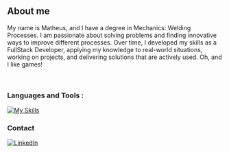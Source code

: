 ## About me

  My name is Matheus, and I have a degree in Mechanics: Welding Processes. I am passionate about solving problems and finding innovative ways to improve different processes. Over time, I developed my skills as a FullStack Developer, applying my knowledge to real-world situations, working on projects, and delivering solutions that are actively used. Oh, and I like games!
<!--
[![Top Langs](https://github-readme-stats.vercel.app/api/top-langs/?username=Matheus4ndrade)](https://github.com/Matheus4ndrade/github-readme-stats)
-->
<br>

### Languages and Tools :
[![My Skills](https://skillicons.dev/icons?i=html,css,js,react,vue,ts,bootstrap,postgres,git,godot,py,rust)](https://skillicons.dev)
<br>

### Contact
[![LinkedIn](https://img.shields.io/badge/LinkedIn-0077B5?style=for-the-badge&logo=linkedin&logoColor=white)](https://www.linkedin.com/in/matheus-andrade-4449212b7/)
